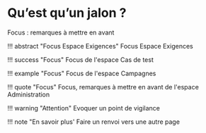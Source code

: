 # Qu’est qu’un jalon ?

Focus : remarques à mettre en avant

!!! abstract "Focus Espace Exigences" 
	Focus Espace Exigences
	
!!! success "Focus" 
	Focus de l'espace Cas de test

!!! example "Focus" 
	Focus de l'espace Campagnes
	
!!! quote "Focus" 
	Focus, remarques à mettre en avant de l'espace Administration

!!! warning "Attention" 
	Evoquer un point de vigilance

!!! note "En savoir plus'
	Faire un renvoi vers une autre page



<!--stackedit_data:
eyJoaXN0b3J5IjpbMTQyMjM3Nzg2OCwtMzIzOTE5ODMxLDIwMz
AxNzY1NjldfQ==
-->